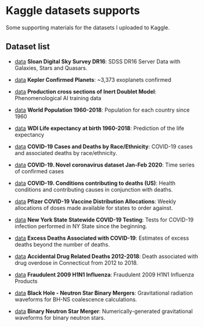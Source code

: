 # Kaggle datasets supports
Some supporting materials for the datasets I uploaded to Kaggle. 

## Dataset list
* [data](https://www.kaggle.com/muhakabartay/sloan-digital-sky-survey-dr16) **Sloan Digital Sky Survey DR16**: SDSS DR16 Server Data with Galaxies, Stars and Quasars. 
* [data](https://www.kaggle.com/muhakabartay/markmarkohkeplerconfirmedplanets) **Kepler Confirmed Planets**: ~3,373 exoplanets confirmed
* [data](https://www.kaggle.com/muhakabartay/production-cross-sections-of-inert-doublet-model) **Production cross sections of Inert Doublet Model**: Phenomenological AI training data


* [data](https://www.kaggle.com/muhakabartay/world-population-19602018) **World Population 1960-2018**: Population for each country since 1960
* [data](https://www.kaggle.com/muhakabartay/wdi-life-expectancy-at-birth) **WDI Life expectancy at birth 1960-2018**: Prediction of the life expectancy


* [data](https://www.kaggle.com/muhakabartay/covid19-cases-and-deaths-by-raceethnicity) **COVID-19 Cases and Deaths by Race/Ethnicity**: COVID-19 cases and associated deaths by race/ethnicity.
* [data](https://www.kaggle.com/muhakabartay/novel-coronavirus-2019ncov) **COVID-19. Novel coronavirus dataset Jan-Feb 2020**: Time series of confirmed cases
* [data](https://www.kaggle.com/muhakabartay/covid19-conditions-contributing-to-deaths-us) **COVID-19. Conditions contributing to deaths (US)**: Health conditions and contributing causes in conjunction with deaths.
* [data](https://www.kaggle.com/muhakabartay/pfizer-covid19-vaccine-distribution-allocations) **Pfizer COVID-19 Vaccine Distribution Allocations**: Weekly allocations of doses made available for states to order against.
* [data](https://www.kaggle.com/muhakabartay/new-york-state-statewide-covid19-testing) **New York State Statewide COVID-19 Testing**: Tests for COVID-19 infection performed in NY State since the beginning.
* [data](https://www.kaggle.com/muhakabartay/excess-deaths-associated-with-covid19) **Excess Deaths Associated with COVID-19**: Estimates of excess deaths beyond the number of deaths.


* [data](https://www.kaggle.com/muhakabartay/accidental-drug-related-deaths-20122018) **Accidental Drug Related Deaths 2012-2018**: Death associated with drug overdose in Connecticut from 2012 to 2018.
* [data](https://www.kaggle.com/muhakabartay/fraudulent-2009-h1n1-influenza) **Fraudulent 2009 H1N1 Influenza**: Fraudulent 2009 H1N1 Influenza Products



* [data](https://www.kaggle.com/muhakabartay/black-hole-neutron-star-binary-mergers) **Black Hole - Neutron Star Binary Mergers**: Gravitational radiation waveforms for BH-NS coalescence calculations.
* [data](https://www.kaggle.com/muhakabartay/binary-neutron-star-merger) **Binary Neutron Star Merger**: Numerically-generated gravitational waveforms for binary neutron stars.

